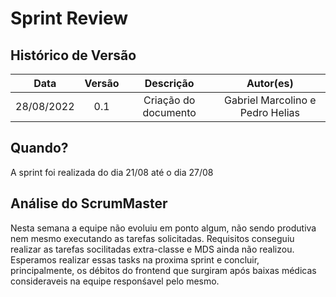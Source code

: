 # Sprint Review

## Histórico de Versão

|    Data    | Versão |      Descrição       |     Autor(es)     |
| :--------: | :----: | :------------------: | :---------------: |
| 28/08/2022 |  0.1   | Criação do documento | Gabriel Marcolino e Pedro Helias |

## Quando?

A sprint foi realizada do dia 21/08 até o dia 27/08

## Análise do ScrumMaster

Nesta semana a equipe não evoluiu em ponto algum, não sendo produtiva nem mesmo executando as tarefas solicitadas. Requisitos conseguiu realizar as tarefas socilitadas extra-classe e MDS ainda não realizou. Esperamos realizar essas tasks na proxima sprint e concluir, principalmente, os débitos do frontend que surgiram após baixas médicas consideraveis na equipe responśavel pelo mesmo. 